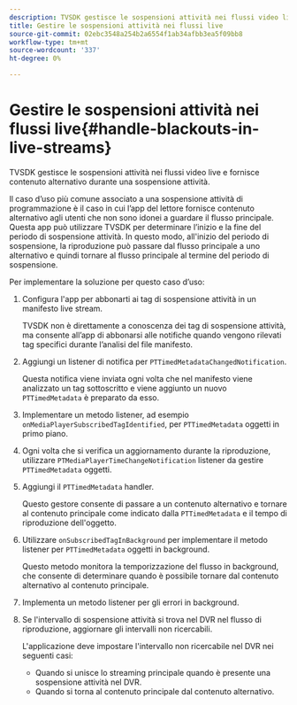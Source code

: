 ```yaml
---
description: TVSDK gestisce le sospensioni attività nei flussi video live e fornisce contenuto alternativo durante una sospensione attività.
title: Gestire le sospensioni attività nei flussi live
source-git-commit: 02ebc3548a254b2a6554f1ab34afbb3ea5f09bb8
workflow-type: tm+mt
source-wordcount: '337'
ht-degree: 0%

---
```


# Gestire le sospensioni attività nei flussi live{#handle-blackouts-in-live-streams}

TVSDK gestisce le sospensioni attività nei flussi video live e fornisce contenuto alternativo durante una sospensione attività.

Il caso d’uso più comune associato a una sospensione attività di programmazione è il caso in cui l’app del lettore fornisce contenuto alternativo agli utenti che non sono idonei a guardare il flusso principale. Questa app può utilizzare TVSDK per determinare l’inizio e la fine del periodo di sospensione attività. In questo modo, all&#39;inizio del periodo di sospensione, la riproduzione può passare dal flusso principale a uno alternativo e quindi tornare al flusso principale al termine del periodo di sospensione.

Per implementare la soluzione per questo caso d’uso:

1. Configura l&#39;app per abbonarti ai tag di sospensione attività in un manifesto live stream.

   TVSDK non è direttamente a conoscenza dei tag di sospensione attività, ma consente all’app di abbonarsi alle notifiche quando vengono rilevati tag specifici durante l’analisi del file manifesto.
1. Aggiungi un listener di notifica per `PTTimedMetadataChangedNotification`.

   Questa notifica viene inviata ogni volta che nel manifesto viene analizzato un tag sottoscritto e viene aggiunto un nuovo `PTTimedMetadata` è preparato da esso.

1. Implementare un metodo listener, ad esempio `onMediaPlayerSubscribedTagIdentified`, per `PTTimedMetadata` oggetti in primo piano.

1. Ogni volta che si verifica un aggiornamento durante la riproduzione, utilizzare `PTMediaPlayerTimeChangeNotification` listener da gestire `PTTimedMetadata` oggetti.

1. Aggiungi il `PTTimedMetadata` handler.

   Questo gestore consente di passare a un contenuto alternativo e tornare al contenuto principale come indicato dalla `PTTimedMetadata` e il tempo di riproduzione dell&#39;oggetto.

1. Utilizzare `onSubscribedTagInBackground` per implementare il metodo listener per `PTTimedMetadata` oggetti in background.

   Questo metodo monitora la temporizzazione del flusso in background, che consente di determinare quando è possibile tornare dal contenuto alternativo al contenuto principale.

1. Implementa un metodo listener per gli errori in background.
1. Se l&#39;intervallo di sospensione attività si trova nel DVR nel flusso di riproduzione, aggiornare gli intervalli non ricercabili.

   L&#39;applicazione deve impostare l&#39;intervallo non ricercabile nel DVR nei seguenti casi:

   * Quando si unisce lo streaming principale quando è presente una sospensione attività nel DVR.
   * Quando si torna al contenuto principale dal contenuto alternativo.
